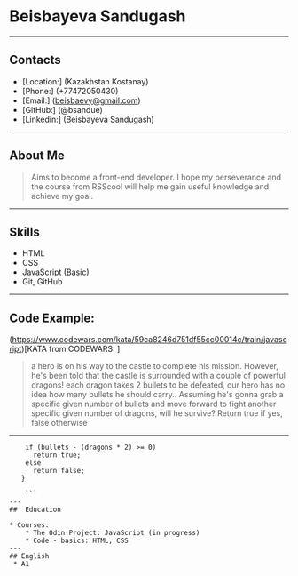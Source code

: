 # Beisbayeva Sandugash
---
## Contacts

* [Location:] (Kazakhstan.Kostanay)
* [Phone:] (+77472050430)
* [Email:] (beisbaevy@gmail.com)
* [GitHub:] (@bsandue)
* [Linkedin:] (Beisbayeva Sandugash)
---
## About Me

> Aims to become a front-end developer. I hope my perseverance and the course from RSScool will help me gain useful knowledge and achieve my goal.
---
## Skills

* HTML
* CSS
* JavaScript (Basic)
* Git, GitHub
---
## Code Example:

(https://www.codewars.com/kata/59ca8246d751df55cc00014c/train/javascript)[KATA from CODEWARS: ]
> a hero is on his way to the castle to complete his mission. However, he's been told that the castle is surrounded with a couple of powerful dragons! each dragon takes 2 bullets to be defeated, our hero has no idea how many bullets he should carry.. Assuming he's gonna grab a specific given number of bullets and move forward to fight another specific given number of dragons, will he survive? Return true if yes, false otherwise
---
``` function hero(bullets, dragons) {
   	if (bullets - (dragons * 2) >= 0)
   	  return true;
   	else
   	  return false;
   }

	```
---
##  Education

* Courses:
	* The Odin Project: JavaScript (in progress)
	* Code - basics: HTML, CSS
---
## English	
 * A1
